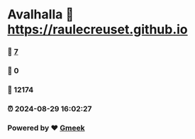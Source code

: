 # Avalhalla :link: https://raulecreuset.github.io 
### :page_facing_up: [7](https://raulecreuset.github.io/tag.html) 
### :speech_balloon: 0 
### :hibiscus: 12174 
### :alarm_clock: 2024-08-29 16:02:27 
### Powered by :heart: [Gmeek](https://github.com/Meekdai/Gmeek)
